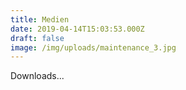 ```yaml
---
title: Medien
date: 2019-04-14T15:03:53.000Z
draft: false
image: /img/uploads/maintenance_3.jpg
---
```


Downloads...
